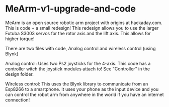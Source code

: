 # MeArm-v1-upgrade-and-code
MeArm is an open source robotic arm project with origins at hackaday.com. This is code + a small redesign!
This redesign allows you to use the larger Futuba S3003 servos for the rotor axis and the lift axis. This allows for higher torque!

There are two files with code, Analog control and wireless control (using Blynk)

Analog control: Uses two Ps2 joysticks for the 4-axis. This code has a controller witch the joystick modules attach to! See "Controller" in the design folder.

Wireless control: This uses the Blynk library to communicate from an Esp8266 to a smartphone. It uses your phone as the input device and you can control the robot arm from anywhere in the world if you have an internet connection!
